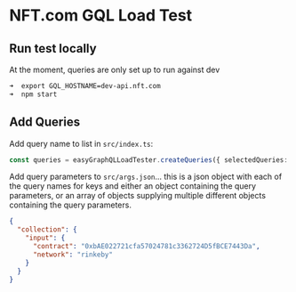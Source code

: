 # NFT.com GQL Load Test

## Run test locally

At the moment, queries are only set up to run against dev

```sh
➜  export GQL_HOSTNAME=dev-api.nft.com
➜  npm start
```

## Add Queries

Add query name to list in `src/index.ts`:

```ts
const queries = easyGraphQLLoadTester.createQueries({ selectedQueries: [ ... ] })
```

Add query parameters to `src/args.json`... this is a json object with each of the query names for keys and 
either an object containing the query parameters, or an array of objects supplying multiple different objects 
containing the query parameters.

```json
{
  "collection": {
    "input": {
      "contract": "0xbAE022721cfa57024781c3362724D5fBCE7443Da",
      "network": "rinkeby"
    }
  }
}
```